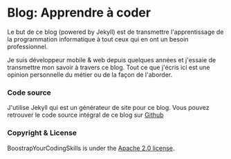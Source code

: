 # Blog: Apprendre à coder

Le but de ce blog (powered by Jekyll) est de transmettre l'apprentissage de la programmation informatique à tout ceux qui en ont un besoin professionnel.

Je suis développeur mobile & web depuis quelques années et j'essaie de transmettre mon savoir à travers ce blog. Tout ce que j'écris ici est une opinion personnelle du métier ou de la façon de l'aborder.

### Code source

J'utilise Jekyll qui est un générateur de site pour ce blog.
Vous pouvez retrouver le code source intégral de ce blog sur [Github](https://github.com/BootstrapYourCodingSkills/bootstrapyourcodingskills.github.io)

### Copyright & License

BoostrapYourCodingSkills is under the [Apache 2.0 license](http://www.apache.org/licenses/LICENSE-2.0).
